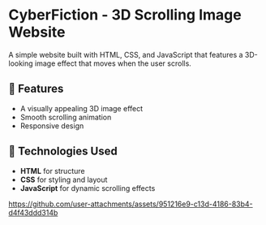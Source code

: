 # CyberFiction - 3D Scrolling Image Website  

A simple website built with HTML, CSS, and JavaScript that features a 3D-looking image effect that moves when the user scrolls.  

## 📌 Features  
- A visually appealing 3D image effect  
- Smooth scrolling animation  
- Responsive design  

## 🔧 Technologies Used  
- **HTML** for structure  
- **CSS** for styling and layout  
- **JavaScript** for dynamic scrolling effects  




https://github.com/user-attachments/assets/951216e9-c13d-4186-83b4-d4f43ddd314b


